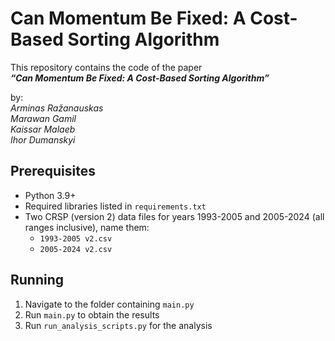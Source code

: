 # Can Momentum Be Fixed: A Cost-Based Sorting Algorithm

This repository contains the code of the paper  
**_“Can Momentum Be Fixed: A Cost-Based Sorting Algorithm”_**

by:  
*Arminas Ražanauskas*  
*Marawan Gamil*  
*Kaissar Malaeb*  
*Ihor Dumanskyi*  


## Prerequisites

- Python 3.9+
- Required libraries listed in `requirements.txt`
- Two CRSP (version 2) data files for years 1993-2005 and 2005-2024 (all ranges inclusive), name them:
  - `1993-2005 v2.csv`
  - `2005-2024 v2.csv`

## Running

1. Navigate to the folder containing `main.py`
2. Run `main.py` to obtain the results
3. Run `run_analysis_scripts.py` for the analysis